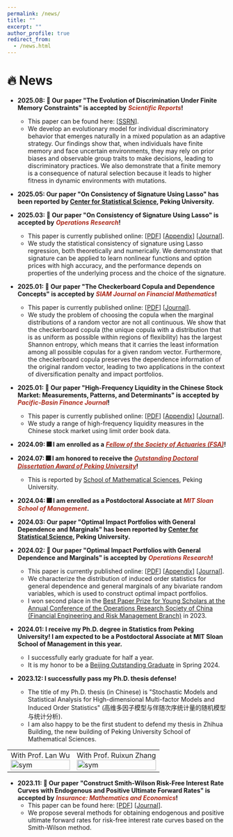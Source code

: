 ```yaml
---
permalink: /news/
title: ""
excerpt: ""
author_profile: true
redirect_from: 
  - /news.html
---
```


# 🔥 News

- **2025.08: 🎉 Our paper "The Evolution of Discrimination Under Finite Memory Constraints" is accepted by** ***<font color="#AC2C1D">Scientific Reports</font>*****!**
  + This paper can be found here: [[SSRN](https://papers.ssrn.com/sol3/papers.cfm?abstract_id=5135176)]. 
  + We develop an evolutionary model for individual discriminatory behavior that emerges naturally in a mixed population as an adaptive strategy. Our findings show that, when individuals have finite memory and face uncertain environments, they may rely on prior biases and observable group traits to make decisions, leading to discriminatory practices. We also demonstrate that a finite memory is a consequence of natural selection because it leads to higher fitness in dynamic environments with mutations. 

- **2025.05: Our paper "On Consistency of Signature Using Lasso" has been reported by [Center for Statistical Science](https://mp.weixin.qq.com/s/1xAbK-xLOPiseJ3hmmez3Q), Peking University.**

- **2025.03: 🎉 Our paper "On Consistency of Signature Using Lasso" is accepted by** ***<font color="#AC2C1D">Operations Research</font>*****!**
  + This paper is currently published online: [[PDF](/publication/2025_OR_Signature.pdf)] [[Appendix](/publication/2025_OR_Signature_Appendix.pdf)] [[Journal](https://pubsonline.informs.org/doi/abs/10.1287/opre.2024.1133)].
  + We study the statistical consistency of signature using Lasso regression, both theoretically and numerically. We demonstrate that signature can be applied to learn nonlinear functions and option prices with high accuracy, and the performance depends on properties of the underlying process and the choice of the signature.

- **2025.01: 🎉 Our paper "The Checkerboard Copula and Dependence Concepts" is accepted by** ***<font color="#AC2C1D">SIAM Journal on Financial Mathematics</font>*****!**
  + This paper is currently published online: [[PDF](/publication/2025_SIAM_Checkerboard.pdf)] [[Journal](https://epubs.siam.org/doi/10.1137/24M1656645)].
  + We study the problem of choosing the copula when the marginal distributions of a random vector are not all continuous. We show that the checkerboard copula (the unique copula with a distribution that is as uniform as possible within regions of flexibility) has the largest Shannon entropy, which means that it carries the least information among all possible copulas for a given random vector. Furthermore, the checkerboard copula preserves the dependence information of the original random vector, leading to two applications in the context of diversification penalty and impact portfolios.

- **2025.01: 🎉 Our paper "High-Frequency Liquidity in the Chinese Stock Market: Measurements, Patterns, and Determinants" is accepted by** ***<font color="#AC2C1D">Pacific-Basin Finance Journal</font>*****!**
  + This paper is currently published online: [[PDF](/publication/2025_PBFJ_Liquidity.pdf)] [[Appendix](/publication/2025_PBFJ_Liquidity_Appendix.pdf)] [[Journal](https://www.sciencedirect.com/science/article/pii/S0927538X25000186)].
  + We study a range of high-frequency liquidity measures in the Chinese stock market using limit order book data. 

- **2024.09: 🎆 I am enrolled as a** [***<font color="#AC2C1D">Fellow of the Society of Actuaries (FSA)</font>***](https://www.actuarialdirectory.org/?searchType=11&discloseId=FJs51nnroDJm7QM1u25ojw%3D%3D)**!**
  
- **2024.07: 🎆 I am honored to receive the** [***<font color="#AC2C1D">Outstanding Doctoral Dissertation Award of Peking University</font>***](https://grs.pku.edu.cn/xwgz11/xwsy11/yblw111/381890.htm)**!**
  + This is reported by [School of Mathematical Sciences](https://mp.weixin.qq.com/s/DlP8SeWEUOa5ZimUm01oIA), Peking University.
    
- **2024.04: 🎆 I am enrolled as a Postdoctoral Associate at** ***<font color="#AC2C1D">MIT Sloan School of Management</font>*****.**
- **2024.03: Our paper "Optimal Impact Portfolios with General Dependence and Marginals" has been reported by [Center for Statistical Science](https://www.stat-center.pku.edu.cn/xwdt/zxxw/1375261.htm), Peking University.**
- **2024.02: 🎉 Our paper "Optimal Impact Portfolios with General Dependence and Marginals" is accepted by** ***<font color="#AC2C1D">Operations Research</font>*****!**
  + This paper is currently published online: [[PDF](/publication/2024_OR_Induced_Order_Statistics.pdf)] [[Appendix](/publication/2024_OR_Induced_Order_Statistics_Appendix.pdf)] [[Journal](https://pubsonline.informs.org/doi/abs/10.1287/opre.2023.0400)].
  + We characterize the distribution of induced order statistics for general dependence and general marginals of any bivariate random variables, which is used to construct optimal impact portfolios. 
  + I won second place in the [Best Paper Prize for Young Scholars at the Annual Conference of the Operations Research Society of China (Financial Engineering and Risk Management Branch)](https://www.stat-center.pku.edu.cn/en/Events/news_en/1365174.htm) in 2023.
    
- **2024.01: I receive my Ph.D. degree in Statistics from Peking University! I am expected to be a Postdoctoral Associate at MIT Sloan School of Management in this year.**
  + I successfully early graduate for half a year.
  + It is my honor to be a [Beijing Outstanding Graduate](https://jw.beijing.gov.cn/tzgg/202401/t20240102_3522508.html) in Spring 2024.
    
- **2023.12: I successfully pass my Ph.D. thesis defense!**
  + The title of my Ph.D. thesis (in Chinese) is "Stochastic Models and Statistical Analysis for High-dimensional Multi-factor Models and Induced Order Statistics" (高维多因子模型与伴随次序统计量的随机模型与统计分析).
  + I am also happy to be the first student to defend my thesis in Zhihua Building, the new building of Peking University School of Mathematical Sciences.
<table border="0">
    <tr>
        <td><div class="badge">With Prof. Lan Wu</div><img src='/images/Defense_WithWu.jpg' alt="sym" width="100%"></td>
        <td><div class="badge">With Prof. Ruixun Zhang</div><img src='/images/Defense_WithZhang.jpg' alt="sym" width="100%"></td>
    </tr>
</table>

- **2023.11: 🎉 Our paper "Construct Smith-Wilson Risk-Free Interest Rate Curves with Endogenous and Positive Ultimate Forward Rates" is accepted by** ***<font color="#AC2C1D">Insurance: Mathematics and Economics</font>*****!**
  + This paper can be found here: [[PDF](/publication/2024_IME_SW.pdf)] [[Journal](https://doi.org/10.1016/j.insmatheco.2023.11.003)]. 
  + We propose several methods for obtaining endogenous and positive ultimate forward rates for risk-free interest rate curves based on the Smith-Wilson method. 
